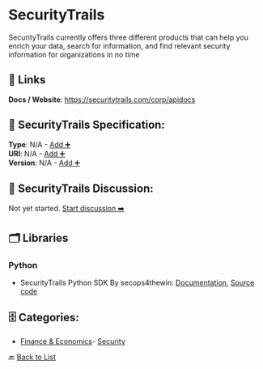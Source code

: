 # SecurityTrails

SecurityTrails currently offers three different products that can help you enrich your data, search for information, and find relevant security information for organizations in no time

##  🔗 Links
**Docs / Website**: https://securitytrails.com/corp/apidocs

## 🧬 SecurityTrails Specification:
**Type**: N/A - [Add ➕](https://github.com/apis-list/apis-list/edit/main/apis.yaml#L17256)  
**URI**: N/A - [Add ➕](https://github.com/apis-list/apis-list/edit/main/apis.yaml#L17256)  
**Version**: N/A - [Add ➕](https://github.com/apis-list/apis-list/edit/main/apis.yaml#L17256)

## 💬 SecurityTrails Discussion:
Not yet started. [Start discussion ➡️](https://github.com/apis-list/apis-list/discussions/new)

## 🗂️ Libraries
### Python
- SecurityTrails Python SDK By secops4thewin: [Documentation](https://github.com/secops4thewin/securitytrails-python/blob/master/README.md), [Source code](https://github.com/secops4thewin/securitytrails-python)


## 🗄️ Categories:
- [Finance & Economics](https://github.com/apis-list/apis-list#finance--economics-)- [Security](https://github.com/apis-list/apis-list#security-)

🔙  [Back to List](https://github.com/apis-list/apis-list)
